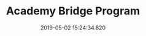 ---
title: "Academy Bridge Program"
date: 2019-05-02 15:24:34.820
draft: false
description: "Our summer program to introduce incoming Rancho Campana freshmen to the campus and their respective academies through projects and experiments."
---
